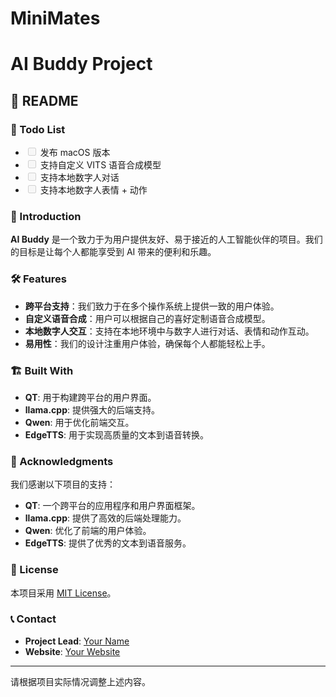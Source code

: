 # MiniMates
<h1>AI Buddy Project</h1><h2>📝 README</h2><h3>🚀 Todo List</h3><ul class="contains-task-list">
<li class="task-list-item"><input type="checkbox" disabled=""> 发布 macOS 版本</li>
<li class="task-list-item"><input type="checkbox" disabled=""> 支持自定义 VITS 语音合成模型</li>
<li class="task-list-item"><input type="checkbox" disabled=""> 支持本地数字人对话</li>
<li class="task-list-item"><input type="checkbox" disabled=""> 支持本地数字人表情 + 动作</li>
</ul><h3>🌟 Introduction</h3><p><strong>AI Buddy</strong> 是一个致力于为用户提供友好、易于接近的人工智能伙伴的项目。我们的目标是让每个人都能享受到 AI 带来的便利和乐趣。</p><h3>🛠️ Features</h3><ul>
<li><strong>跨平台支持</strong>：我们致力于在多个操作系统上提供一致的用户体验。</li>
<li><strong>自定义语音合成</strong>：用户可以根据自己的喜好定制语音合成模型。</li>
<li><strong>本地数字人交互</strong>：支持在本地环境中与数字人进行对话、表情和动作互动。</li>
<li><strong>易用性</strong>：我们的设计注重用户体验，确保每个人都能轻松上手。</li>
</ul><h3>🏗️ Built With</h3><ul>
<li><strong>QT</strong>: 用于构建跨平台的用户界面。</li>
<li><strong>llama.cpp</strong>: 提供强大的后端支持。</li>
<li><strong>Qwen</strong>: 用于优化前端交互。</li>
<li><strong>EdgeTTS</strong>: 用于实现高质量的文本到语音转换。</li>
</ul><h3>🤝 Acknowledgments</h3><p>我们感谢以下项目的支持：</p><ul>
<li><strong>QT</strong>: 一个跨平台的应用程序和用户界面框架。</li>
<li><strong>llama.cpp</strong>: 提供了高效的后端处理能力。</li>
<li><strong>Qwen</strong>: 优化了前端的用户体验。</li>
<li><strong>EdgeTTS</strong>: 提供了优秀的文本到语音服务。</li>
</ul><h3>📜 License</h3><p>本项目采用 <a href="LICENSE" target="_blank">MIT License</a>。</p><h3>📞 Contact</h3><ul>
<li><strong>Project Lead</strong>: <a href="mailto:your.email@example.com" target="_blank">Your Name</a></li>
<li><strong>Website</strong>: <a href="http://yourwebsite.com" target="_blank">Your Website</a></li>
</ul><hr><p class="last-node">请根据项目实际情况调整上述内容。</p></div>
